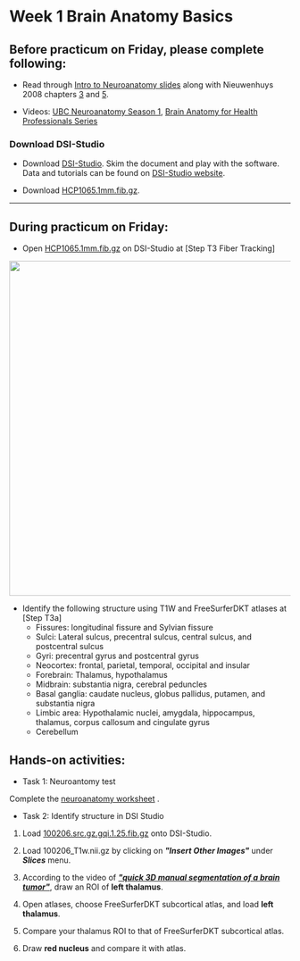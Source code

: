 # Week 1 Brain Anatomy Basics

## Before practicum on Friday, please complete following:

- Read through [Intro to Neuroanatomy slides](https://drive.google.com/file/d/1HPWgLRGzq_l_V7UDE8PC2hVZSaLnawOr/view?usp=sharing) along with Nieuwenhuys 2008 chapters [3](https://drive.google.com/file/d/1r-MC1X7mnUOC2H4Or91BR6y2AQlZs-Dt/view?usp=sharing) and [5](https://drive.google.com/file/d/1-36-KH6Ejxe8s4m9isibjJ2HAGSkEeK2/view?usp=sharing).

- Videos: [UBC Neuroanatomy Season 1](https://www.youtube.com/watch?v=xB7rXw_3gVY&t=104s), [Brain Anatomy for Health Professionals Series](https://www.youtube.com/watch?v=_aCCsRCw78g&list=PLp9HSlEm97VXyQ32Uwjfz3dpmQ8nl63zJ&index=1&t=539s)


### Download DSI-Studio

- Download [DSI-Studio](http://dsi-studio.labsolver.org/). Skim the document and play with the software. Data and tutorials can be found on [DSI-Studio website](http://dsi-studio.labsolver.org/).

- Download [HCP1065.1mm.fib.gz](https://zenodo.org/record/6324701/files/HCP1065.2mm.fib.gz?download=1). 

---

## During practicum on Friday:

- Open [HCP1065.1mm.fib.gz](https://zenodo.org/record/6324701/files/HCP1065.2mm.fib.gz?download=1) on DSI-Studio at [Step T3 Fiber Tracking] 

<img src="https://user-images.githubusercontent.com/275569/149856392-53f31245-4c58-47f0-8347-57960a2a6b04.png" width="600">

- Identify the following structure using T1W and FreeSurferDKT atlases at [Step T3a]
    - Fissures: longitudinal fissure and Sylvian fissure
    - Sulci: Lateral sulcus, precentral sulcus, central sulcus, and postcentral sulcus
    - Gyri: precentral gyrus and postcentral gyrus
    - Neocortex: frontal, parietal, temporal, occipital and insular
    - Forebrain: Thalamus, hypothalamus
    - Midbrain: substantia nigra, cerebral peduncles
    - Basal ganglia: caudate nucleus, globus pallidus, putamen, and substantia nigra
    - Limbic area: Hypothalamic nuclei, amygdala, hippocampus, thalamus, corpus callosum and cingulate gyrus
    - Cerebellum  

## Hands-on activities:

- Task 1: Neuroantomy test

Complete the [neuroanatomy worksheet](/Materials/HM1.pdf) . 

- Task 2: Identify structure in DSI Studio

1. Load [100206.src.gz.gqi.1.25.fib.gz](https://zenodo.org/record/6307812/files/100206.src.gz.gqi.1.7.fib.gz) onto DSI-Studio.

2. Load 100206_T1w.nii.gz by clicking on ***"Insert Other Images"*** under ***Slices*** menu.

3. According to the video of ***["quick 3D manual segmentation of a brain tumor"](https://www.youtube.com/watch?v=ZkWBU_qnaKg&t=1s)***, draw an ROI of **left thalamus**.

4. Open atlases, choose FreeSurferDKT subcortical atlas, and load **left thalamus**.

5. Compare your thalamus ROI to that of FreeSurferDKT subcortical atlas.

6. Draw **red nucleus** and compare it with atlas.


